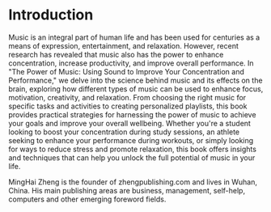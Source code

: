 # Introduction

Music is an integral part of human life and has been used for centuries as a means of expression, entertainment, and relaxation. However, recent research has revealed that music also has the power to enhance concentration, increase productivity, and improve overall performance. In "The Power of Music: Using Sound to Improve Your Concentration and Performance," we delve into the science behind music and its effects on the brain, exploring how different types of music can be used to enhance focus, motivation, creativity, and relaxation. From choosing the right music for specific tasks and activities to creating personalized playlists, this book provides practical strategies for harnessing the power of music to achieve your goals and improve your overall wellbeing. Whether you're a student looking to boost your concentration during study sessions, an athlete seeking to enhance your performance during workouts, or simply looking for ways to reduce stress and promote relaxation, this book offers insights and techniques that can help you unlock the full potential of music in your life.

MingHai Zheng is the founder of zhengpublishing.com and lives in Wuhan, China. His main publishing areas are business, management, self-help, computers and other emerging foreword fields.
